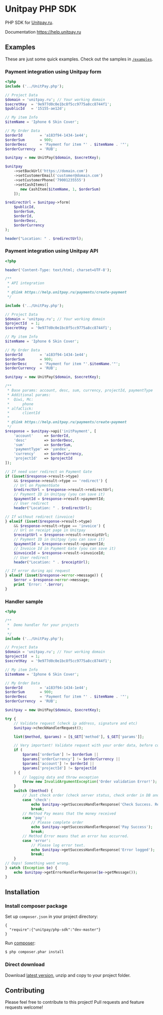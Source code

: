 # Unitpay PHP SDK

PHP SDK for [Unitpay.ru](https://unitpay.ru).

Documentation https://help.unitpay.ru

## Examples ##

These are just some quick examples. Check out the samples
in [`/examples`](https://github.com/unitpay/php-sdk/blob/master/examples).

### Payment integration using Unitpay form

```php
<?php
include ('../UnitPay.php');

// Project Data
$domain = 'unitpay.ru'; // Your working domain
$secretKey  = '9e977d0c0e1bc8f5cc9775a8cc8744f1';
$publicId   = '15155-ae12d';

// My item Info
$itemName = 'Iphone 6 Skin Cover';

// My Order Data
$orderId        = 'a183f94-1434-1e44';
$orderSum       = 900;
$orderDesc      = 'Payment for item "' . $itemName . '"';
$orderCurrency  = 'RUB';

$unitpay = new UnitPay($domain, $secretKey);

$unitpay
    ->setBackUrl('https://domain.com')
    ->setCustomerEmail('customer@domain.com')
    ->setCustomerPhone('79001235555')
    ->setCashItems([
       new CashItem($itemName, 1, $orderSum) 
    ]);

$redirectUrl = $unitpay->form(
    $publicId,
    $orderSum,
    $orderId,
    $orderDesc,
    $orderCurrency
);

header("Location: " . $redirectUrl);
```

### Payment integration using Unitpay API

```php
<?php

header('Content-Type: text/html; charset=UTF-8');

/**
 * API integration
 *
 * @link https://help.unitpay.ru/payments/create-payment
 */

include ('../UnitPay.php');

// Project Data
$domain = 'unitpay.ru'; // Your working domain
$projectId  = 1;
$secretKey  = '9e977d0c0e1bc8f5cc9775a8cc8744f1';

// My item Info
$itemName = 'Iphone 6 Skin Cover';

// My Order Data
$orderId        = 'a183f94-1434-1e44';
$orderSum       = 900;
$orderDesc      = 'Payment for item "'.$itemName.'"';
$orderCurrency  = 'RUB';

$unitpay = new UnitPay($domain, $secretKey);

/**
 * Base params: account, desc, sum, currency, projectId, paymentType
 * Additional params:
 *  Qiwi, Mc:
 *      phone
 * alfaClick:
 *      clientId
 *
 * @link https://help.unitpay.ru/payments/create-payment
 */
$response = $unitpay->api('initPayment', [
    'account'     => $orderId,
    'desc'        => $orderDesc,
    'sum'         => $orderSum,
    'paymentType' => 'yandex',
    'currency'    => $orderCurrency,
    'projectId'   => $projectId
]);

// If need user redirect on Payment Gate
if (isset($response->result->type)
    && $response->result->type == 'redirect') {
    // Url on PaymentGate
    $redirectUrl = $response->result->redirectUrl;
    // Payment ID in Unitpay (you can save it)
    $paymentId = $response->result->paymentId;
    // User redirect
    header("Location: " . $redirectUrl);

// If without redirect (invoice)
} elseif (isset($response->result->type)
    && $response->result->type == 'invoice') {
    // Url on receipt page in Unitpay
    $receiptUrl = $response->result->receiptUrl;
    // Payment ID in Unitpay (you can save it)
    $paymentId = $response->result->paymentId;
    // Invoice Id in Payment Gate (you can save it)
    $invoiceId = $response->result->invoiceId;
    // User redirect
    header("Location: " . $receiptUrl);

// If error during api request
} elseif (isset($response->error->message)) {
    $error = $response->error->message;
    print 'Error: '.$error;
}
```

### Handler sample

```php
<?php

/**
 *  Demo handler for your projects
 *
 */
include ('../UnitPay.php');

// Project Data
$domain = 'unitpay.ru'; // Your working domain
$projectId  = 1;
$secretKey  = '9e977d0c0e1bc8f5cc9775a8cc8744f1';

// My item Info
$itemName = 'Iphone 6 Skin Cover';

// My Order Data
$orderId        = 'a183f94-1434-1e44';
$orderSum       = 900;
$orderDesc      = 'Payment for item "' . $itemName . '"';
$orderCurrency  = 'RUB';

$unitpay = new UnitPay($domain, $secretKey);

try {
    // Validate request (check ip address, signature and etc)
    $unitpay->checkHandlerRequest();

    list($method, $params) = [$_GET['method'], $_GET['params']];

    // Very important! Validate request with your order data, before complete order
    if (
        $params['orderSum'] != $orderSum ||
        $params['orderCurrency'] != $orderCurrency ||
        $params['account'] != $orderId ||
        $params['projectId'] != $projectId
    ) {
        // logging data and throw exception
        throw new InvalidArgumentException('Order validation Error!');
    }
    switch ($method) {
        // Just check order (check server status, check order in DB and etc)
        case 'check':
            echo $unitpay->getSuccessHandlerResponse('Check Success. Ready to pay.');
            break;
        // Method Pay means that the money received
        case 'pay':
            // Please complete order
            echo $unitpay->getSuccessHandlerResponse('Pay Success');
            break;
        // Method Error means that an error has occurred.
        case 'error':
            // Please log error text.
            echo $unitpay->getSuccessHandlerResponse('Error logged');
            break;
    }
// Oops! Something went wrong.
} catch (Exception $e) {
    echo $unitpay->getErrorHandlerResponse($e->getMessage());
}
```

## Installation

### Install composer package
Set up `composer.json` in your project directory:
```
{
  "require":{"unitpay/php-sdk":"dev-master"}
}
```

Run [composer](https://getcomposer.org/doc/00-intro.md#installation):
```sh
$ php composer.phar install
```

### Direct download

Download [latest version](https://github.com/unitpay/php-sdk/archive/master.zip), unzip and copy to your project folder.

## Contributing ##

Please feel free to contribute to this project! Pull requests and feature requests welcome!
